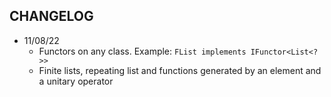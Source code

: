 ****CHANGELOG****
-
* 11/08/22 
  - Functors on any class. Example: ``FList implements IFunctor<List<?>>``
  - Finite lists, repeating list and functions generated by an element and a unitary operator